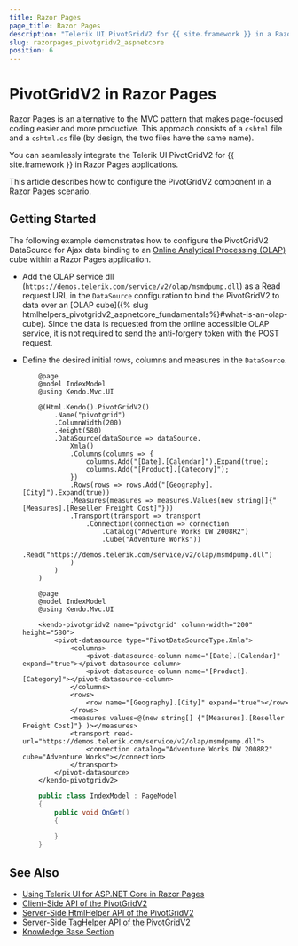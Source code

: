 ```yaml
---
title: Razor Pages
page_title: Razor Pages
description: "Telerik UI PivotGridV2 for {{ site.framework }} in a Razor Pages application."
slug: razorpages_pivotgridv2_aspnetcore
position: 6
---
```


# PivotGridV2 in Razor Pages

Razor Pages is an alternative to the MVC pattern that makes page-focused coding easier and more productive. This approach consists of a `cshtml` file and a `cshtml.cs` file (by design, the two files have the same name).

You can seamlessly integrate the Telerik UI PivotGridV2 for {{ site.framework }} in Razor Pages applications.

This article describes how to configure the PivotGridV2 component in a Razor Pages scenario.

## Getting Started

The following example demonstrates how to configure the PivotGridV2 DataSource for Ajax data binding to an [Online Analytical Processing (OLAP)](https://learn.microsoft.com/en-us/previous-versions/sql/sql-server-2005/ms175367(v=sql.90)) cube within a Razor Pages application.

* Add the OLAP service dll (`https://demos.telerik.com/service/v2/olap/msmdpump.dll`) as a Read request URL in the `DataSource` configuration to bind the PivotGridV2 to data over an [OLAP cube]({% slug htmlhelpers_pivotgridv2_aspnetcore_fundamentals%}#what-is-an-olap-cube). Since the data is requested from the online accessible OLAP service, it is not required to send the anti-forgery token with the POST request.
* Define the desired initial rows, columns and measures in the `DataSource`.

    ```HtmlHelper
        @page
        @model IndexModel
        @using Kendo.Mvc.UI

        @(Html.Kendo().PivotGridV2()
            .Name("pivotgrid")
            .ColumnWidth(200)
            .Height(580)
            .DataSource(dataSource => dataSource.
                Xmla()
                .Columns(columns => {
                    columns.Add("[Date].[Calendar]").Expand(true);
                    columns.Add("[Product].[Category]");
                })
                .Rows(rows => rows.Add("[Geography].[City]").Expand(true))
                .Measures(measures => measures.Values(new string[]{"[Measures].[Reseller Freight Cost]"}))
                .Transport(transport => transport
                    .Connection(connection => connection
                        .Catalog("Adventure Works DW 2008R2")
                        .Cube("Adventure Works"))
                    .Read("https://demos.telerik.com/service/v2/olap/msmdpump.dll")
                )
            )
        )
    ```
    ```TagHelper
        @page
        @model IndexModel
        @using Kendo.Mvc.UI

        <kendo-pivotgridv2 name="pivotgrid" column-width="200" height="580">
            <pivot-datasource type="PivotDataSourceType.Xmla">
                <columns>
                    <pivot-datasource-column name="[Date].[Calendar]" expand="true"></pivot-datasource-column>
                    <pivot-datasource-column name="[Product].[Category]"></pivot-datasource-column>
                </columns>
                <rows>
                    <row name="[Geography].[City]" expand="true"></row>
                </rows>
                <measures values=@(new string[] {"[Measures].[Reseller Freight Cost]"} )></measures>
                <transport read-url="https://demos.telerik.com/service/v2/olap/msmdpump.dll">
                    <connection catalog="Adventure Works DW 2008R2" cube="Adventure Works"></connection>
                </transport>
            </pivot-datasource>
        </kendo-pivotgridv2>
    ```
    ```C# Index.cshtml.cs
        public class IndexModel : PageModel
        {
            public void OnGet()
            {

            }
        }
    ```

## See Also

* [Using Telerik UI for ASP.NET Core in Razor Pages](https://docs.telerik.com/aspnet-core/getting-started/razor-pages#using-telerik-ui-for-aspnet-core-in-razor-pages)
* [Client-Side API of the PivotGridV2](https://docs.telerik.com/kendo-ui/api/javascript/ui/pivotgridv2)
* [Server-Side HtmlHelper API of the PivotGridV2](/api/pivotgridv2)
* [Server-Side TagHelper API of the PivotGridV2](/api/taghelpers/pivotgridv2)
* [Knowledge Base Section](/knowledge-base)
